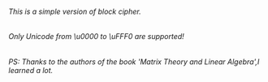 ###### This is a simple version of block cipher.
###### Only Unicode from \u0000 to \uFFF0 are supported!


###### PS: Thanks to the authors of the book 'Matrix Theory and Linear Algebra',I learned a lot.
